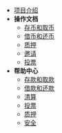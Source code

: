 * [项目介绍](/zh-cn/)
* **操作文档**
  * [存币和取币](zh-cn/action/存币和取币.md)
  * [借币和还币](zh-cn/action/借币和还币.md)
  * [质押](zh-cn/action/质押.md)
  * [邀请](zh-cn/action/邀请.md)
  * [投票](zh-cn/action/投票.md)
* **帮助中心**
  * [存款和取款](zh-cn/helper/存币和取币.md)
  * [借款和还款](zh-cn/helper/借币和还币.md)
  * [清算](zh-cn/helper/清算.md)
  * [投票](zh-cn/helper/投票.md)
  * [质押](zh-cn/helper/质押.md)
  * [安全](zh-cn/helper/安全.md)